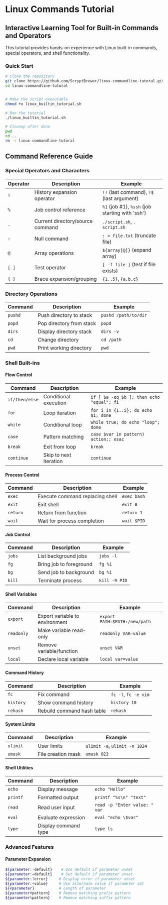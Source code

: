 # Linux Commands Tutorial
## Interactive Learning Tool for Built-in Commands and Operators

This tutorial provides hands-on experience with Linux built-in commands, special operators, and shell functionality.

### Quick Start

```bash
# Clone the repository
git clone https://github.com/ScryptBrewer/linux-commandline-tutoral.git
cd linux-commandline-tutoral


# Make the script executable
chmod +x linux_builtin_tutorial.sh

# Run the tutorial
./linux_builtin_tutorial.sh

# Cleanup after done
pwd
cd ..
rm -r linux-commandline-tutoral
```

## Command Reference Guide

### Special Operators and Characters

| Operator | Description | Example |
|----------|-------------|----------|
| `!` | History expansion operator | `!!` (last command), `!$` (last argument) |
| `%` | Job control reference | `%1` (job #1), `%ssh` (job starting with 'ssh') |
| `.` | Current directory/source command | `./script.sh`, `. script.sh` |
| `:` | Null command | `: > file.txt` (truncate file) |
| `@` | Array operations | `${array[@]}` (expand array) |
| `[ ]` | Test operator | `[ -f file ]` (test if file exists) |
| `{ }` | Brace expansion/grouping | `{1..5}`, `{a,b,c}` |

### Directory Operations

| Command | Description | Example |
|---------|-------------|----------|
| `pushd` | Push directory to stack | `pushd /path/to/dir` |
| `popd` | Pop directory from stack | `popd` |
| `dirs` | Display directory stack | `dirs -v` |
| `cd` | Change directory | `cd /path` |
| `pwd` | Print working directory | `pwd` |

### Shell Built-ins

#### Flow Control
| Command | Description | Example |
|---------|-------------|----------|
| `if/then/else` | Conditional execution | `if [ $a -eq $b ]; then echo "equal"; fi` |
| `for` | Loop iteration | `for i in {1..5}; do echo $i; done` |
| `while` | Conditional loop | `while true; do echo "loop"; done` |
| `case` | Pattern matching | `case $var in pattern) action;; esac` |
| `break` | Exit from loop | `break` |
| `continue` | Skip to next iteration | `continue` |

#### Process Control
| Command | Description | Example |
|---------|-------------|----------|
| `exec` | Execute command replacing shell | `exec bash` |
| `exit` | Exit shell | `exit 0` |
| `return` | Return from function | `return 1` |
| `wait` | Wait for process completion | `wait $PID` |

#### Job Control
| Command | Description | Example |
|---------|-------------|----------|
| `jobs` | List background jobs | `jobs -l` |
| `fg` | Bring job to foreground | `fg %1` |
| `bg` | Send job to background | `bg %1` |
| `kill` | Terminate process | `kill -9 PID` |

#### Shell Variables
| Command | Description | Example |
|---------|-------------|----------|
| `export` | Export variable to environment | `export PATH=$PATH:/new/path` |
| `readonly` | Make variable read-only | `readonly VAR=value` |
| `unset` | Remove variable/function | `unset VAR` |
| `local` | Declare local variable | `local var=value` |

#### Command History
| Command | Description | Example |
|---------|-------------|----------|
| `fc` | Fix command | `fc -l`, `fc -e vim` |
| `history` | Show command history | `history 10` |
| `rehash` | Rebuild command hash table | `rehash` |

#### System Limits
| Command | Description | Example |
|---------|-------------|----------|
| `ulimit` | User limits | `ulimit -a`, `ulimit -n 1024` |
| `umask` | File creation mask | `umask 022` |

#### Shell Utilities
| Command | Description | Example |
|---------|-------------|----------|
| `echo` | Display message | `echo "Hello"` |
| `printf` | Formatted output | `printf "%s\n" "text"` |
| `read` | Read user input | `read -p "Enter value: " var` |
| `eval` | Evaluate expression | `eval "echo \$var"` |
| `type` | Display command type | `type ls` |

### Advanced Features

#### Parameter Expansion
```bash
${parameter:-default}    # Use default if parameter unset
${parameter:=default}    # Set default if parameter unset
${parameter:?error}     # Display error if parameter unset
${parameter:+value}     # Use alternate value if parameter set
${#parameter}           # Length of parameter
${parameter#pattern}    # Remove matching prefix pattern
${parameter%pattern}    # Remove matching suffix pattern
